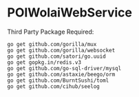 # POIWolaiWebService

Third Party Package Required:

```
go get github.com/gorilla/mux
go get github.com/gorilla/websocket
go get github.com/satori/go.uuid
go get gopkg.in/redis.v3
go get github.com/go-sql-driver/mysql
go get github.com/astaxie/beego/orm
go get github.com/BurntSushi/toml
go get github.com/cihub/seelog
```
